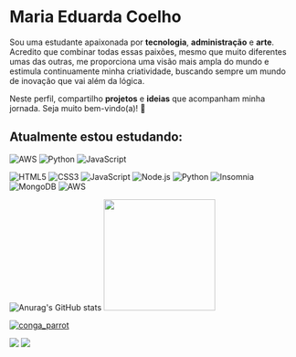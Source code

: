 # Maria Eduarda Coelho

Sou uma estudante apaixonada por **tecnologia**, **administração** e **arte**. Acredito que combinar todas essas paixões, mesmo que muito diferentes umas das outras, me proporciona uma visão mais ampla do mundo e estimula continuamente minha criatividade, buscando sempre um mundo de inovação que vai além da lógica.

Neste perfil, compartilho **projetos** e **ideias** que acompanham minha jornada. Seja muito bem-vindo(a)! 💜







## Atualmente estou estudando:

 <img src="https://img.icons8.com/color/25/000000/amazon-web-services.png" alt="AWS" /> <img src="https://img.icons8.com/color/25/000000/python.png" alt="Python" /> <img src="https://img.icons8.com/color/25/000000/javascript.png" alt="JavaScript" /> 




![HTML5](https://img.shields.io/badge/HTML5-E34F26?style=for-the-badge&logo=html5&logoColor=white) ![CSS3](https://img.shields.io/badge/CSS3-1572B6?style=for-the-badge&logo=css3&logoColor=white) ![JavaScript](https://img.shields.io/badge/JavaScript-F7DF1E?style=for-the-badge&logo=javascript&logoColor=black) ![Node.js](https://img.shields.io/badge/Node.js-339933?style=for-the-badge&logo=node.js&logoColor=white) ![Python](https://img.shields.io/badge/Python-3776AB?style=for-the-badge&logo=python&logoColor=white) ![Insomnia](https://img.shields.io/badge/Insomnia-4000BF?style=for-the-badge&logo=insomnia&logoColor=white)
 ![MongoDB](https://img.shields.io/badge/MongoDB-47A248?style=for-the-badge&logo=mongodb&logoColor=white)
 ![AWS](https://img.shields.io/badge/AWS-FF9900?style=for-the-badge&logo=amazonaws&logoColor=white)








![Anurag's GitHub stats](https://github-readme-stats.vercel.app/api?username=dudalszz&theme=ambient_gradient&show_icons=true)
<a href="https://github.com/dudalszz">
<img loading="lazy" height="195em" src="https://github-readme-stats.vercel.app/api/top-langs/?username=dudalszz&layout=compact&langs_count=7&theme=ambient_gradient"/>

 ![conga_parrot](https://github.com/user-attachments/assets/137554d3-9905-4af6-af10-0726dee76d10)



<div>
<a href="https://instagram.com/madulsz" target="_blank"><img loading="lazy" src="https://img.shields.io/badge/-Instagram-%23E4405F?style=for-the-badge&logo=instagram&logoColor=white" target="_blank"></a> <a href="https://www.linkedin.com/in/maria-eduarda-lsz" target="_blank"><img loading="lazy" src="https://img.shields.io/badge/-LinkedIn-%230077B5?style=for-the-badge&logo=linkedin&logoColor=white" target="_blank"></a> 
</div>
